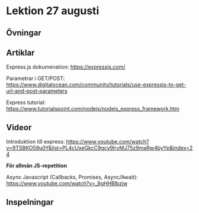 # Lektion 27 augusti

## Övningar

## Artiklar

Express.js dokumenation: https://expressjs.com/

Parametrar i GET/POST: https://www.digitalocean.com/community/tutorials/use-expressjs-to-get-url-and-post-parameters

Express tutorial: https://www.tutorialspoint.com/nodejs/nodejs_express_framework.htm

## Videor

Introduktion till express: https://www.youtube.com/watch?v=9TSBKO59u0Y&list=PL4cUxeGkcC9gcy9lrvMJ75z9maRw4byYp&index=24

**För allmän JS-repetition**

Async Javascript (Callbacks, Promises, Async/Await): https://www.youtube.com/watch?v=_8gHHBlbziw

## Inspelningar
